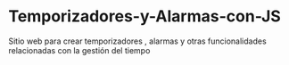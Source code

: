 # Temporizadores-y-Alarmas-con-JS
Sitio web para crear temporizadores , alarmas y otras funcionalidades relacionadas con la gestión del tiempo
